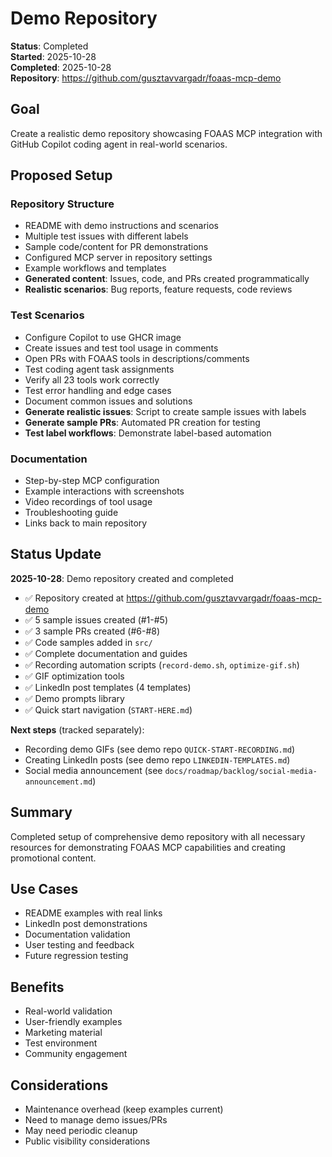 # Demo Repository

**Status**: Completed  
**Started**: 2025-10-28  
**Completed**: 2025-10-28  
**Repository**: https://github.com/gusztavvargadr/foaas-mcp-demo

## Goal

Create a realistic demo repository showcasing FOAAS MCP integration with GitHub Copilot coding agent in real-world scenarios.

## Proposed Setup

### Repository Structure
- README with demo instructions and scenarios
- Multiple test issues with different labels
- Sample code/content for PR demonstrations
- Configured MCP server in repository settings
- Example workflows and templates
- **Generated content**: Issues, code, and PRs created programmatically
- **Realistic scenarios**: Bug reports, feature requests, code reviews

### Test Scenarios
- Configure Copilot to use GHCR image
- Create issues and test tool usage in comments
- Open PRs with FOAAS tools in descriptions/comments
- Test coding agent task assignments
- Verify all 23 tools work correctly
- Test error handling and edge cases
- Document common issues and solutions
- **Generate realistic issues**: Script to create sample issues with labels
- **Generate sample PRs**: Automated PR creation for testing
- **Test label workflows**: Demonstrate label-based automation

### Documentation
- Step-by-step MCP configuration
- Example interactions with screenshots
- Video recordings of tool usage
- Troubleshooting guide
- Links back to main repository

## Status Update

**2025-10-28**: Demo repository created and completed
- ✅ Repository created at https://github.com/gusztavvargadr/foaas-mcp-demo
- ✅ 5 sample issues created (#1-#5)
- ✅ 3 sample PRs created (#6-#8)
- ✅ Code samples added in `src/`
- ✅ Complete documentation and guides
- ✅ Recording automation scripts (`record-demo.sh`, `optimize-gif.sh`)
- ✅ GIF optimization tools
- ✅ LinkedIn post templates (4 templates)
- ✅ Demo prompts library
- ✅ Quick start navigation (`START-HERE.md`)

**Next steps** (tracked separately):
- Recording demo GIFs (see demo repo `QUICK-START-RECORDING.md`)
- Creating LinkedIn posts (see demo repo `LINKEDIN-TEMPLATES.md`)
- Social media announcement (see `docs/roadmap/backlog/social-media-announcement.md`)

## Summary

Completed setup of comprehensive demo repository with all necessary resources for demonstrating FOAAS MCP capabilities and creating promotional content.

## Use Cases

- README examples with real links
- LinkedIn post demonstrations
- Documentation validation
- User testing and feedback
- Future regression testing

## Benefits

- Real-world validation
- User-friendly examples
- Marketing material
- Test environment
- Community engagement

## Considerations

- Maintenance overhead (keep examples current)
- Need to manage demo issues/PRs
- May need periodic cleanup
- Public visibility considerations
